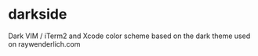 # darkside
Dark VIM / iTerm2 and Xcode color scheme based on the dark theme used on raywenderlich.com
